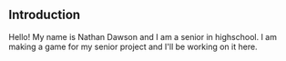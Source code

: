 ## Introduction
Hello! My name is Nathan Dawson and I am a senior in highschool.
I am making a game for my senior project and I'll be working on it here.

